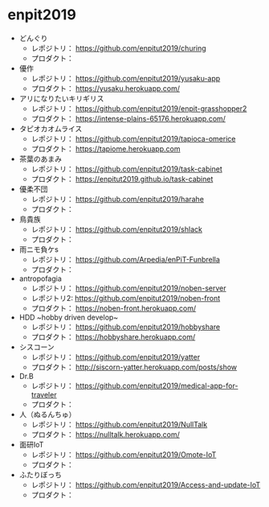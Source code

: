 # enpit2019

* どんぐり
  * レポジトリ： https://github.com/enpitut2019/churing
  * プロダクト： 
* 優作
  * レポジトリ： https://github.com/enpitut2019/yusaku-app
  * プロダクト： https://yusaku.herokuapp.com/
* アリになりたいキリギリス
  * レポジトリ： https://github.com/enpitut2019/enpit-grasshopper2
  * プロダクト： https://intense-plains-65176.herokuapp.com/
* タピオカオムライス
  * レポジトリ： https://github.com/enpitut2019/tapioca-omerice
  * プロダクト： https://tapiome.herokuapp.com
* 茶葉のあまみ
  * レポジトリ： https://github.com/enpitut2019/task-cabinet
  * プロダクト： https://enpitut2019.github.io/task-cabinet
* 優柔不団
  * レポジトリ： https://github.com/enpitut2019/harahe
  * プロダクト： 
* 鳥貴族
  * レポジトリ： https://github.com/enpitut2019/shlack
  * プロダクト： 
* 雨ニモ負ケs
  * レポジトリ： https://github.com/Arpedia/enPiT-Funbrella
  * プロダクト：
* antropofagia
  * レポジトリ： https://github.com/enpitut2019/noben-server 
  * レポジトリ2: https://github.com/enpitut2019/noben-front
  * プロダクト： https://noben-front.herokuapp.com/
* HDD ~hobby driven develop~
  * レポジトリ： https://github.com/enpitut2019/hobbyshare
  * プロダクト： https://hobbyshare.herokuapp.com/
* シスコーン
  * レポジトリ： https://github.com/enpitut2019/yatter
  * プロダクト： http://siscorn-yatter.herokuapp.com/posts/show
* Dr.B
  * レポジトリ： https://github.com/enpitut2019/medical-app-for-traveler
  * プロダクト： 
* 人（ぬるんちゅ）
  * レポジトリ： https://github.com/enpitut2019/NullTalk
  * プロダクト： https://nulltalk.herokuapp.com/
* 面研IoT
  * レポジトリ： https://github.com/enpitut2019/Omote-IoT
  * プロダクト： 
* ふたりぼっち
  * レポジトリ： https://github.com/enpitut2019/Access-and-update-IoT
  * プロダクト： 
